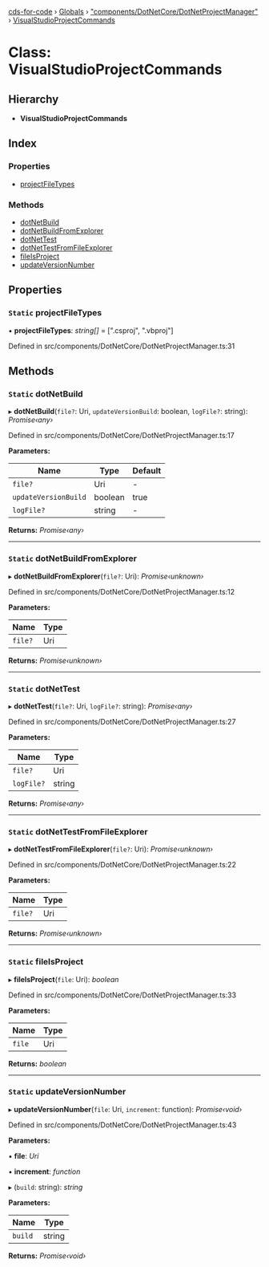 [cds-for-code](../README.md) › [Globals](../globals.md) › ["components/DotNetCore/DotNetProjectManager"](../modules/_components_dotnetcore_dotnetprojectmanager_.md) › [VisualStudioProjectCommands](_components_dotnetcore_dotnetprojectmanager_.visualstudioprojectcommands.md)

# Class: VisualStudioProjectCommands

## Hierarchy

* **VisualStudioProjectCommands**

## Index

### Properties

* [projectFileTypes](_components_dotnetcore_dotnetprojectmanager_.visualstudioprojectcommands.md#static-projectfiletypes)

### Methods

* [dotNetBuild](_components_dotnetcore_dotnetprojectmanager_.visualstudioprojectcommands.md#static-dotnetbuild)
* [dotNetBuildFromExplorer](_components_dotnetcore_dotnetprojectmanager_.visualstudioprojectcommands.md#static-dotnetbuildfromexplorer)
* [dotNetTest](_components_dotnetcore_dotnetprojectmanager_.visualstudioprojectcommands.md#static-dotnettest)
* [dotNetTestFromFileExplorer](_components_dotnetcore_dotnetprojectmanager_.visualstudioprojectcommands.md#static-dotnettestfromfileexplorer)
* [fileIsProject](_components_dotnetcore_dotnetprojectmanager_.visualstudioprojectcommands.md#static-fileisproject)
* [updateVersionNumber](_components_dotnetcore_dotnetprojectmanager_.visualstudioprojectcommands.md#static-updateversionnumber)

## Properties

### `Static` projectFileTypes

▪ **projectFileTypes**: *string[]* = [".csproj", ".vbproj"]

Defined in src/components/DotNetCore/DotNetProjectManager.ts:31

## Methods

### `Static` dotNetBuild

▸ **dotNetBuild**(`file?`: Uri, `updateVersionBuild`: boolean, `logFile?`: string): *Promise‹any›*

Defined in src/components/DotNetCore/DotNetProjectManager.ts:17

**Parameters:**

Name | Type | Default |
------ | ------ | ------ |
`file?` | Uri | - |
`updateVersionBuild` | boolean | true |
`logFile?` | string | - |

**Returns:** *Promise‹any›*

___

### `Static` dotNetBuildFromExplorer

▸ **dotNetBuildFromExplorer**(`file?`: Uri): *Promise‹unknown›*

Defined in src/components/DotNetCore/DotNetProjectManager.ts:12

**Parameters:**

Name | Type |
------ | ------ |
`file?` | Uri |

**Returns:** *Promise‹unknown›*

___

### `Static` dotNetTest

▸ **dotNetTest**(`file?`: Uri, `logFile?`: string): *Promise‹any›*

Defined in src/components/DotNetCore/DotNetProjectManager.ts:27

**Parameters:**

Name | Type |
------ | ------ |
`file?` | Uri |
`logFile?` | string |

**Returns:** *Promise‹any›*

___

### `Static` dotNetTestFromFileExplorer

▸ **dotNetTestFromFileExplorer**(`file?`: Uri): *Promise‹unknown›*

Defined in src/components/DotNetCore/DotNetProjectManager.ts:22

**Parameters:**

Name | Type |
------ | ------ |
`file?` | Uri |

**Returns:** *Promise‹unknown›*

___

### `Static` fileIsProject

▸ **fileIsProject**(`file`: Uri): *boolean*

Defined in src/components/DotNetCore/DotNetProjectManager.ts:33

**Parameters:**

Name | Type |
------ | ------ |
`file` | Uri |

**Returns:** *boolean*

___

### `Static` updateVersionNumber

▸ **updateVersionNumber**(`file`: Uri, `increment`: function): *Promise‹void›*

Defined in src/components/DotNetCore/DotNetProjectManager.ts:43

**Parameters:**

▪ **file**: *Uri*

▪ **increment**: *function*

▸ (`build`: string): *string*

**Parameters:**

Name | Type |
------ | ------ |
`build` | string |

**Returns:** *Promise‹void›*

